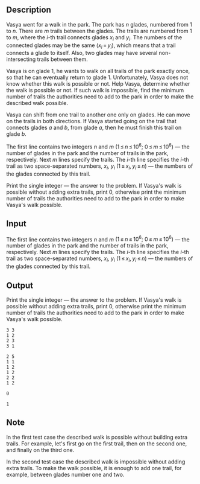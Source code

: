 ## Description

<div><p>Vasya went for a walk in the park. The park has <span class="tex-span"><i>n</i></span> glades, numbered from 1 to <span class="tex-span"><i>n</i></span>. There are <span class="tex-span"><i>m</i></span> trails between the glades. The trails are numbered from 1 to <span class="tex-span"><i>m</i></span>, where the <span class="tex-span"><i>i</i></span>-th trail connects glades <span class="tex-span"><i>x</i><sub class="lower-index"><i>i</i></sub></span> and <span class="tex-span"><i>y</i><sub class="lower-index"><i>i</i></sub></span>. The numbers of the connected glades may be the same <span class="tex-span">(<i>x</i><sub class="lower-index"><i>i</i></sub> = <i>y</i><sub class="lower-index"><i>i</i></sub>)</span>, which means that a trail connects a glade to itself. Also, two glades may have several non-intersecting trails between them.</p><p>Vasya is on glade 1, he wants to walk on all trails of the park exactly once, so that he can eventually return to glade 1. Unfortunately, Vasya does not know whether this walk is possible or not. Help Vasya, determine whether the walk is possible or not. If such walk is impossible, find the minimum number of trails the authorities need to add to the park in order to make the described walk possible.</p><p>Vasya can shift from one trail to another one only on glades. He can move on the trails in both directions. If Vasya started going on the trail that connects glades <span class="tex-span"><i>a</i></span> and <span class="tex-span"><i>b</i></span>, from glade <span class="tex-span"><i>a</i></span>, then he must finish this trail on glade <span class="tex-span"><i>b</i></span>.</p></div><div class="input-specification"><p>The first line contains two integers <span class="tex-span"><i>n</i></span> and <span class="tex-span"><i>m</i></span> <span class="tex-span">(1 ≤ <i>n</i> ≤ 10<sup class="upper-index">6</sup>;&nbsp;0 ≤ <i>m</i> ≤ 10<sup class="upper-index">6</sup>)</span> — the number of glades in the park and the number of trails in the park, respectively. Next <span class="tex-span"><i>m</i></span> lines specify the trails. The <span class="tex-span"><i>i</i></span>-th line specifies the <span class="tex-span"><i>i</i></span>-th trail as two space-separated numbers, <span class="tex-span"><i>x</i><sub class="lower-index"><i>i</i></sub></span>, <span class="tex-span"><i>y</i><sub class="lower-index"><i>i</i></sub></span> <span class="tex-span">(1 ≤ <i>x</i><sub class="lower-index"><i>i</i></sub>, <i>y</i><sub class="lower-index"><i>i</i></sub> ≤ <i>n</i>)</span> — the numbers of the glades connected by this trail.</p></div><div class="output-specification"><p>Print the single integer — the answer to the problem. If Vasya's walk is possible without adding extra trails, print <span class="tex-font-style-tt">0</span>, otherwise print the minimum number of trails the authorities need to add to the park in order to make Vasya's walk possible. </p></div>

## Input

<p>The first line contains two integers <span class="tex-span"><i>n</i></span> and <span class="tex-span"><i>m</i></span> <span class="tex-span">(1 ≤ <i>n</i> ≤ 10<sup class="upper-index">6</sup>;&nbsp;0 ≤ <i>m</i> ≤ 10<sup class="upper-index">6</sup>)</span> — the number of glades in the park and the number of trails in the park, respectively. Next <span class="tex-span"><i>m</i></span> lines specify the trails. The <span class="tex-span"><i>i</i></span>-th line specifies the <span class="tex-span"><i>i</i></span>-th trail as two space-separated numbers, <span class="tex-span"><i>x</i><sub class="lower-index"><i>i</i></sub></span>, <span class="tex-span"><i>y</i><sub class="lower-index"><i>i</i></sub></span> <span class="tex-span">(1 ≤ <i>x</i><sub class="lower-index"><i>i</i></sub>, <i>y</i><sub class="lower-index"><i>i</i></sub> ≤ <i>n</i>)</span> — the numbers of the glades connected by this trail.</p>

## Output

<p>Print the single integer — the answer to the problem. If Vasya's walk is possible without adding extra trails, print <span class="tex-font-style-tt">0</span>, otherwise print the minimum number of trails the authorities need to add to the park in order to make Vasya's walk possible. </p>





```input1
3 3
1 2
2 3
3 1

```




```input2
2 5
1 1
1 2
1 2
2 2
1 2

```




```output1
0

```




```output2
1

```



## Note

<p>In the first test case the described walk is possible without building extra trails. For example, let's first go on the first trail, then on the second one, and finally on the third one.</p><p>In the second test case the described walk is impossible without adding extra trails. To make the walk possible, it is enough to add one trail, for example, between glades number one and two.</p>
